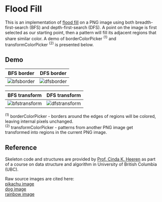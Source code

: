 # Flood Fill

This is an implementation of [flood fill](https://en.wikipedia.org/wiki/Flood_fill) on a PNG image using both breadth-first-search (BFS) and depth-first-search (DFS). 
A point on the image is first selected as our starting point, then a pattern will fill its adjacent regions that share similar color. A demo of borderColorPicker <sup>(1)</sup> and transformColorPicker <sup>(2)</sup> is presented below.

## Demo

BFS border            |  DFS border
:-------------------------:|:-------------------------:
![bfsborder](https://github.com/KaiTaiTong/floodfill/blob/master/images/demo/bfsborder.gif)  |  ![dfsborder](https://github.com/KaiTaiTong/floodfill/blob/master/images/demo/dfsborder.gif)


BFS transform            |  DFS transform
:-------------------------:|:-------------------------:
![bfstransform](https://github.com/KaiTaiTong/floodfill/blob/master/images/demo/memes_bfs.gif)  |  ![dfstransform](https://github.com/KaiTaiTong/floodfill/blob/master/images/demo/memes_dfs.gif)


<sup>(1)</sup> borderColorPicker - borders around the edges of regions will be colored, leaving internal pixels unchanged.  <br/>
<sup>(2)</sup> transformColorPicker - patterns from another PNG image get transformed into regions in the current PNG image.

## Reference
Skeleton code and structures are provided by [Prof. Cinda K. Heeren](https://www.cs.ubc.ca/people/cinda-heeren) as part of a course on data structure and algorithm in University of British Columbia (UBC).

Raw source images are cited here:<br/>
[pikachu image](https://subiestickers.com/shocked-pikachu/)<br/>
[dog image](https://www.redbubble.com/people/theshirtyurt/works/12670283-doge-very-wow-much-dog-such-shiba-shibe-inu?p=art-print)<br/>
[rainbow image](http://www.aljanh.net/rainbow-spiral-wallpapers/1110593936.html)<br/>


